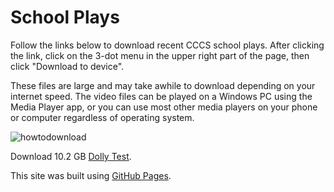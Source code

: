# School Plays


Follow the links below to download recent CCCS school plays. After clicking the link, click on the 3-dot menu in the upper right part of the page, then click "Download to device".

These files are large and may take awhile to download depending on your internet speed. The video files can be played on a Windows PC using the Media Player app, or you can use most other media players on your phone or computer regardless of operating system.

![howtodownload](https://github.com/user-attachments/assets/30a1050f-bd50-42c4-9b7c-6024b27f369c)





Download 10.2 GB [Dolly Test](https://www.amazon.com/photos/shared/1psgtzJzSAiZ2uhxaDEOaw.kFUSy8ztsunf79Y3YRwlka).

This site was built using [GitHub Pages](https://pages.github.com/).
